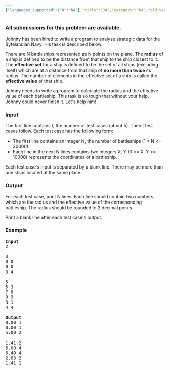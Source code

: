 ```yaml
---
{"languages_supported":{"0":"NA"},"title":"J4","category":"NA","old_version":true,"problem_code":"J4","tags":{"0":"NA"},"layout":"problem"}
---
```


<h3> All submissions for this problem are available. </h3><p>Johnny has been hired to write a program to analyse strategic data for the Bytelandian Navy. His task is described below.</p>
<p>There are N battleships represented as N points on the plane. The <b>radius</b> of a ship is defined to be the distance from that ship to the ship closest to it. The <b>effective set</b> for a ship is defined to be the set of all ships (excluding itself) which are at a distance from that ship of <b>no more than twice</b> its radius. The number of elements in the effective set of a ship is called the <b>effective value</b> of that ship.</p>
<p>Johnny needs to write a program to calculate the radius and the effective value of each battleship. This task is so tough that without your help, Johnny could never finish it. Let's help him!</p>
<h3>Input</h3>
<p>The first line contains t, the number of test cases (about 5). Then t test cases follow. Each test case has the following form:</p>
<ul>
<li>The first line contains an integer N, the number of battleships (1 &lt; N &lt;= 30000).</li>
<li>Each line in the next N lines contains two integers X, Y (0 &lt;= X, Y &lt;= 10000) represents the coordinates of a battleship.</li>
</ul>
<p>Each test case's input is separated by a blank line. There may be more than one ships located at the same place.</p>
<h3>Output</h3>
<p>For each test case, print N lines. Each line should contain two numbers which are the radius and the effective value of the corresponding battleship. The radius should be rounded to 2 decimal points.</p>
<p>Print a blank line after each test case's output.</p>
<h3>Example</h3>
<pre><b></b><b>Input</b><br />2<br /><br />3<br />0 0<br />0 0<br />3 4<br /><br />5<br />5 3<br />7 8<br />0 9<br />3 1<br />4 4<br /><br /><b>Output</b><br />0.00 1<br />0.00 1<br />5.00 2<br /><br />1.41 2<br />5.00 4<br />6.40 4<br />2.83 2<br />1.41 1<br /></pre>
<p></p>    